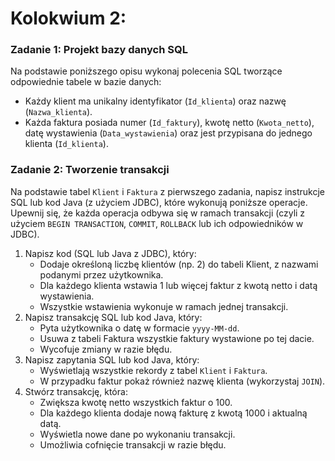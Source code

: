# Kolokwium 2:

### Zadanie 1: Projekt bazy danych SQL

Na podstawie poniższego opisu wykonaj polecenia SQL tworzące odpowiednie tabele w bazie danych:

- Każdy klient ma unikalny identyfikator (`Id_klienta`) oraz nazwę (`Nazwa_klienta`).
- Każda faktura posiada numer (`Id_faktury`), kwotę netto (`Kwota_netto`), datę wystawienia (`Data_wystawienia`) oraz jest przypisana do jednego klienta (`Id_klienta`).

### Zadanie 2: Tworzenie transakcji

Na podstawie tabel `Klient` i `Faktura` z pierwszego zadania, napisz instrukcje SQL lub kod Java (z użyciem JDBC), które wykonują poniższe operacje.
Upewnij się, że każda operacja odbywa się w ramach transakcji (czyli z użyciem `BEGIN TRANSACTION`, `COMMIT`, `ROLLBACK` lub ich odpowiedników w JDBC).

1. Napisz kod (SQL lub Java z JDBC), który:
   - Dodaje określoną liczbę klientów (np. 2) do tabeli Klient, z nazwami podanymi przez użytkownika.
   - Dla każdego klienta wstawia 1 lub więcej faktur z kwotą netto i datą wystawienia.
   - Wszystkie wstawienia wykonuje w ramach jednej transakcji.
2. Napisz transakcję SQL lub kod Java, który:
   - Pyta użytkownika o datę w formacie `yyyy-MM-dd`.
   - Usuwa z tabeli Faktura wszystkie faktury wystawione po tej dacie.
   - Wycofuje zmiany w razie błędu.
3. Napisz zapytania SQL lub kod Java, który:
   - Wyświetlają wszystkie rekordy z tabel `Klient` i `Faktura`.
   - W przypadku faktur pokaż również nazwę klienta (wykorzystaj `JOIN`).
4. Stwórz transakcję, która:
   - Zwiększa kwotę netto wszystkich faktur o 100.
   - Dla każdego klienta dodaje nową fakturę z kwotą 1000 i aktualną datą.
   - Wyświetla nowe dane po wykonaniu transakcji.
   - Umożliwia cofnięcie transakcji w razie błędu.
